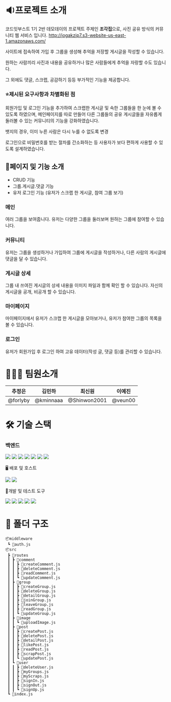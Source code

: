 # **🔉프로젝트 소개**

코드잇부스트 1기 2반 데모데이의 프로젝트 주제인 **조각집**으로, 사진 공유 방식의 커뮤니티 웹 서비스 입니다.
http://jogakzip7.s3-website-us-east-1.amazonaws.com/

사이트에 접속하여 가입 후 그룹을 생성해 추억을 저장할 게시글을 작성할 수 있습니다.

원하는 사람끼리 사진과 내용을 공유하거나 많은 사람들에게 추억을 자랑할 수도 있습니다.

그 외에도 댓글, 스크랩, 공감하기 등등 부가적인 기능을 제공합니다.


### ⭐제시된 요구사항과 차별화된 점

회원가입 및 로그인 기능을 추가하여 스크랩한 게시글 및 속한 그룹들을 한 눈에 볼 수 있도록 하였으며, 메인페이지를 따로 만들어 다른 그룹들의 공유 게시글들을 자유롭게 둘러볼 수 있는 커뮤니티의 기능을 강화하였습니다.

뱃지의 경우, 이미 누른 사람은 다시 누를 수 없도록 변경

로그인으로 비밀번호를 받는 절차를 간소화하는 등 사용자가 보다 편하게 사용할 수 있도록 설계하였습니다.


## 🚩페이지 및 기능 소개

- CRUD 기능
- 그룹.게시글.댓글 기능
- 유저 로그인 기능 (유저가 스크랩 한 게시글, 참여 그룹 보기)
  

### 메인

여러 그룹을 보여줍니다. 유저는 다양한 그룹을 둘러보며 원하는 그룹에 참여할 수 있습니다.

### 커뮤니티

유저는 그룹을 생성하거나 가입하여 그룹에 게시글을 작성하거나, 다른 사람의 게시글에 댓글을 달 수 있습니다.

### 게시글 상세

그룹 내 쓰여진 게시글의 상세 내용을 이미지 파일과 함께 확인 할 수 있습니다.
자신의 게시글을 공개, 비공개 할 수 있습니다.

### 마이페이지

마이페이지에서 유저가 스크랩 한 게시글을 모아보거나, 유저가 참여한 그룹의 목록을 볼 수 있습니다.

### 로그인

유저가 회원가입 후 로그인 하여 고유 데이터(작성 글, 댓글 등)를 관리할 수 있습니다.


# **👩🏻‍💻** 팀원소개

| 추정은 | 김민하 | 최신원 | 이예진 |
| --- | --- | --- | --- |
| @forlyby | @kminnaaa | @Shinwon2001 | @veun00 |


# **🛠** 기술 스택

### **백엔드**

<p>
<img src="https://img.shields.io/badge/Node.js-339933?style=for-the-badge&logo=Node.js&logoColor=white">
<img src="https://img.shields.io/badge/Express.js-000000?style=for-the-badge&logo=Express&logoColor=white">
<img src="[https://img.shields.io/badge/JWT-FFB400?style=for-the-badge&logo=JSON Web Tokens&logoColor=white](https://img.shields.io/badge/JWT-FFB400?style=for-the-badge&logo=JSON%20Web%20Tokens&logoColor=white)">
<img src="https://img.shields.io/badge/bcryptjs-4A90E2?style=for-the-badge&logo=Lock&logoColor=white">
<img src="https://img.shields.io/badge/MySQL-4479A1?style=for-the-badge&logo=MySQL&logoColor=white">
<img src="https://img.shields.io/badge/dotenv-ECD53F?style=for-the-badge&logo=dotenv&logoColor=white">
<img src="https://img.shields.io/badge/CORS-FF6F00?style=for-the-badge&logo=internetexplorer&logoColor=white">
</p>


🖥️ 배포 및 호스트

<p>
  <img src="https://img.shields.io/badge/Render-46E3B7?style=for-the-badge&logo=Render&logoColor=white">
  <img src="https://img.shields.io/badge/aiven-DB0110?style=for-the-badge&logo=aiven&logoColor=white">
</p>


🧪개발 및 테스트 도구

<p>
  <img src="https://img.shields.io/badge/Git-F05032?style=for-the-badge&logo=Git&logoColor=white">
  <img src="https://img.shields.io/badge/GitHub-181717?style=for-the-badge&logo=GitHub&logoColor=white">
  <img src="https://img.shields.io/badge/Postman-FF6C37?style=for-the-badge&logo=Postman&logoColor=white">
  <img src="https://img.shields.io/badge/ESLint-4B32C3?style=for-the-badge&logo=ESLint&logoColor=white">
  <img src="https://img.shields.io/badge/Prettier-F7B93E?style=for-the-badge&logo=Prettier&logoColor=white">
</p>


# **📂** 폴더 구조


```
📦middleware 
 ┗ 📜auth.js
📦src
 ┣ 📂routes
 ┃ ┣ 📂comment
 ┃ ┃ ┣ 📜createComment.js
 ┃ ┃ ┣ 📜deleteComment.js
 ┃ ┃ ┣ 📜readComment.js
 ┃ ┃ ┗ 📜updateComment.js
 ┃ ┣ 📂group
 ┃ ┃ ┣ 📜createGroup.js
 ┃ ┃ ┣ 📜deleteGroup.js
 ┃ ┃ ┣ 📜detailGroup.js
 ┃ ┃ ┣ 📜joinGroup.js
 ┃ ┃ ┣ 📜leaveGroup.js
 ┃ ┃ ┣ 📜readGroup.js
 ┃ ┃ ┗ 📜updateGroup.js
 ┃ ┣ 📂image
 ┃ ┃ ┗ 📜uploadImage.js
 ┃ ┣ 📂post
 ┃ ┃ ┣ 📜createPost.js
 ┃ ┃ ┣ 📜deletePost.js
 ┃ ┃ ┣ 📜detailPost.js
 ┃ ┃ ┣ 📜likePost.js
 ┃ ┃ ┣ 📜readPost.js
 ┃ ┃ ┣ 📜scrapPost.js
 ┃ ┃ ┗ 📜updatePost.js
 ┃ ┗ 📂user
 ┃ ┃ ┣ 📜deleteUser.js
 ┃ ┃ ┣ 📜myGroups.js
 ┃ ┃ ┣ 📜myScraps.js
 ┃ ┃ ┣ 📜signIn.js
 ┃ ┃ ┣ 📜signOut.js
 ┃ ┃ ┗ 📜signUp.js
 ┗ 📜index.js
```
